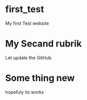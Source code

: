 # first_test
My first Test website
# My Secand rubrik
Let update the GitHub.
# Some thing new 
hopefuly its works
